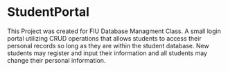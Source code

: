 # StudentPortal
This Project was created for FIU Database Managment Class.
A small login portal utilizing CRUD operations that allows students to access their personal records 
so long as they are within the student database. New students may register and input their information and 
all students may change their personal information.



